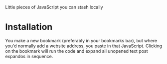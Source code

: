 Little pieces of JavaScript you can stash locally

# Installation

You make a new bookmark (preferably in your bookmarks bar), but where you'd normally add a website address, you paste in that JavaScript. Clicking on the bookmark will run the code and expand all unopened text post expandos in sequence.


